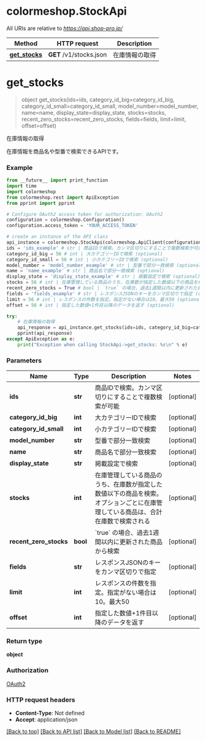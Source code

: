 # colormeshop.StockApi

All URIs are relative to *https://api.shop-pro.jp/*

Method | HTTP request | Description
------------- | ------------- | -------------
[**get_stocks**](StockApi.md#get_stocks) | **GET** /v1/stocks.json | 在庫情報の取得


# **get_stocks**
> object get_stocks(ids=ids, category_id_big=category_id_big, category_id_small=category_id_small, model_number=model_number, name=name, display_state=display_state, stocks=stocks, recent_zero_stocks=recent_zero_stocks, fields=fields, limit=limit, offset=offset)

在庫情報の取得

在庫情報を商品名や型番で検索できるAPIです。 

### Example
```python
from __future__ import print_function
import time
import colormeshop
from colormeshop.rest import ApiException
from pprint import pprint

# Configure OAuth2 access token for authorization: OAuth2
configuration = colormeshop.Configuration()
configuration.access_token = 'YOUR_ACCESS_TOKEN'

# create an instance of the API class
api_instance = colormeshop.StockApi(colormeshop.ApiClient(configuration))
ids = 'ids_example' # str | 商品IDで検索。カンマ区切りにすることで複数検索が可能 (optional)
category_id_big = 56 # int | 大カテゴリーIDで検索 (optional)
category_id_small = 56 # int | 小カテゴリーIDで検索 (optional)
model_number = 'model_number_example' # str | 型番で部分一致検索 (optional)
name = 'name_example' # str | 商品名で部分一致検索 (optional)
display_state = 'display_state_example' # str | 掲載設定で検索 (optional)
stocks = 56 # int | 在庫管理している商品のうち、在庫数が指定した数値以下の商品を検索。オプションごとに在庫管理している商品は、合計在庫数で検索される (optional)
recent_zero_stocks = True # bool | `true` の場合、過去1週間以内に更新された商品から検索 (optional)
fields = 'fields_example' # str | レスポンスJSONのキーをカンマ区切りで指定 (optional)
limit = 56 # int | レスポンスの件数を指定。指定がない場合は10。最大50 (optional)
offset = 56 # int | 指定した数値+1件目以降のデータを返す (optional)

try:
    # 在庫情報の取得
    api_response = api_instance.get_stocks(ids=ids, category_id_big=category_id_big, category_id_small=category_id_small, model_number=model_number, name=name, display_state=display_state, stocks=stocks, recent_zero_stocks=recent_zero_stocks, fields=fields, limit=limit, offset=offset)
    pprint(api_response)
except ApiException as e:
    print("Exception when calling StockApi->get_stocks: %s\n" % e)
```

### Parameters

Name | Type | Description  | Notes
------------- | ------------- | ------------- | -------------
 **ids** | **str**| 商品IDで検索。カンマ区切りにすることで複数検索が可能 | [optional] 
 **category_id_big** | **int**| 大カテゴリーIDで検索 | [optional] 
 **category_id_small** | **int**| 小カテゴリーIDで検索 | [optional] 
 **model_number** | **str**| 型番で部分一致検索 | [optional] 
 **name** | **str**| 商品名で部分一致検索 | [optional] 
 **display_state** | **str**| 掲載設定で検索 | [optional] 
 **stocks** | **int**| 在庫管理している商品のうち、在庫数が指定した数値以下の商品を検索。オプションごとに在庫管理している商品は、合計在庫数で検索される | [optional] 
 **recent_zero_stocks** | **bool**| &#x60;true&#x60; の場合、過去1週間以内に更新された商品から検索 | [optional] 
 **fields** | **str**| レスポンスJSONのキーをカンマ区切りで指定 | [optional] 
 **limit** | **int**| レスポンスの件数を指定。指定がない場合は10。最大50 | [optional] 
 **offset** | **int**| 指定した数値+1件目以降のデータを返す | [optional] 

### Return type

**object**

### Authorization

[OAuth2](../README.md#OAuth2)

### HTTP request headers

 - **Content-Type**: Not defined
 - **Accept**: application/json

[[Back to top]](#) [[Back to API list]](../README.md#documentation-for-api-endpoints) [[Back to Model list]](../README.md#documentation-for-models) [[Back to README]](../README.md)

